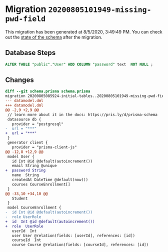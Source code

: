 # Migration `20200805101949-missing-pwd-field`

This migration has been generated at 8/5/2020, 3:49:49 PM.
You can check out the [state of the schema](./schema.prisma) after the migration.

## Database Steps

```sql
ALTER TABLE "public"."User" ADD COLUMN "password" text  NOT NULL ;
```

## Changes

```diff
diff --git schema.prisma schema.prisma
migration 20200805085924-initial-tables..20200805101949-missing-pwd-field
--- datamodel.dml
+++ datamodel.dml
@@ -2,9 +2,9 @@
 // learn more about it in the docs: https://pris.ly/d/prisma-schema
 datasource db {
   provider = "postgresql"
-  url = "***"
+  url = "***"
 }
 generator client {
   provider = "prisma-client-js"
@@ -12,8 +12,9 @@
 model User {
   id Int @id @default(autoincrement())
   email String @unique
+  password String
   name  String 
   createdAt DateTime @default(now())
   courses CourseEnrollment[]
 }
@@ -33,10 +34,10 @@
   Student
 }
 model CourseEnrollment {
-  id Int @id @default(autoincrement())
-  role UserRole
+  id  Int @id @default(autoincrement())
+  role  UserRole
   userId  Int
   user User @relation(fields: [userId], references: [id])
   courseId  Int
   course Course @relation(fields: [courseId], references: [id])
```


